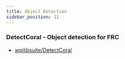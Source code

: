```yaml
---
title: Object Detection
sidebar_position: 11
---
```


### DetectCoral - Object detection for FRC
- [wpilibsuite/DetectCoral](https://github.com/wpilibsuite/DetectCoral)